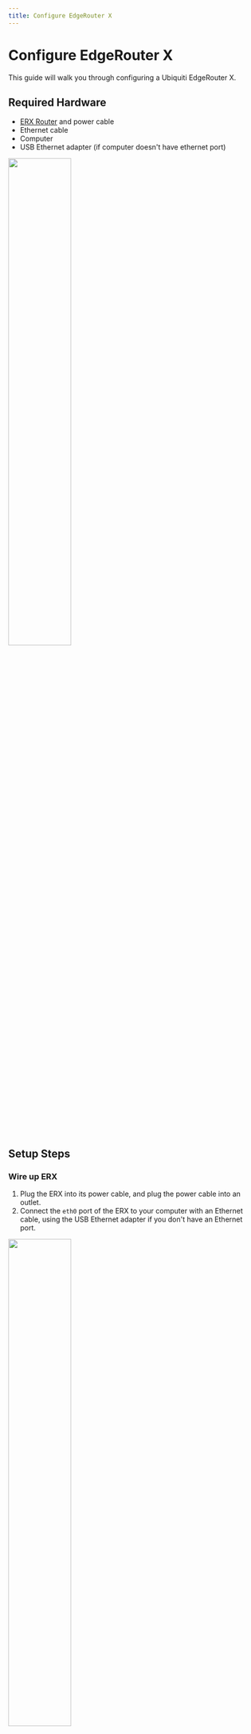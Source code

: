 ```yaml
---
title: Configure EdgeRouter X
---
```


# Configure EdgeRouter X

This guide will walk you through configuring a Ubiquiti EdgeRouter X.

## Required Hardware

- [ERX Router](https://store.ui.com/collections/operator-edgemax-routers/products/edgerouter-x) and power cable
- Ethernet cable
- Computer
- USB Ethernet adapter (if computer doesn't have ethernet port)

<img src="../../assets/images/erx/hardware.jpg" width="50%">

## Setup Steps

### Wire up ERX

1. Plug the ERX into its power cable, and plug the power cable into an outlet.
2. Connect the `eth0` port of the ERX to your computer with an Ethernet cable, using the USB Ethernet adapter if you don't have an Ethernet port.

<img src="../../assets/images/erx/wiring.jpeg" width="50%">
<img src="../../assets/images/erx/eth0.jpeg" width="50%">

### Configure your network settings

Follow the instructions here: [Setting a static IP for your computer](./static-ip.md)

### Configure ER-X using Wizard

1. Navigate to the portal at [https://192.168.1.1](https://192.168.1.1) in your browser
2. Log into the portal with username `ubnt`, password `ubnt`.
   <img src="../../assets/images/erx/login.jpeg" width="50%">
4. On the `Use wizard?` prompt, press yes.
   <img src="../../assets/images/erx/wizard.jpeg" width="50%">
5. Change the `Port` from `eth0` to `eth4.` This configures the port to serve as the WAN for the Litebeam antenna. 
6. Under `User Setup` create a new user and set the PCW username and password.
7. Press `Apply` and follow the instructions to Reboot the device.
8. Return to the portal and log in with the PCW username and password (contact project maintainers for this info).
9. At the `Dashboard,` click on `Actions` for `eth4` to turn on POE.
10. Finally, Click on the `System` tab at the bottom left of the console.
11. Input the host name for the device.
12. Set up the DNS address as 1.1.1.1.

To double check if a device is properly configured, check the settings under the `Dashboard` and `System` tabs. To verify WAN is set to `eth4,` visit the `Firewall/Nat` section. Under the NAT tab, see if `Masquerade` is set to `eth4` for the WAN masquerade.

### Configure ER-X using Config File

1. Download the [ERX config file](../assets/configs/erx-config.tar.gz)
2. Navigate to the portal at [https://192.168.1.1](https://192.168.1.1) in your browser
3. Log into the portal with username `ubnt`, password `ubnt` as above.
4. On the `Use wizard?` prompt, press no.
5. Press the `System` tab on the bottom of the page.
6. Under the `Restore Config` section, press `Upload a file` and select the ERX config file you downloaded.
   <img src="../../assets/images/erx/system.jpeg" width="50%">
7. The ERX will reboot using the new configuration.
8. To do more configuration, you can log back into the portal using the PCW username and password.
9. Make sure to follow instructions (steps 11 and 12) to update the host name and DNS address in the `System` tab.

## Installation Setup

When installing the ER-X at a house with a rooftop Litebeam and a Mesh AP, remember the typical setup is:

1. Port `eth0` serves as the passthrough for POE from an adaptor plugged into an outlet.
2. Port `eth1` serves for the LAN port of the adapter powering the first PCW Mesh AP. Ports `eth2` and `eth3` can function for wired connections to additional Mesh APs, each of which need to be powered through separate POE adaptors.
4. Port `eth4`  serves as the WAN port with passthrough POE to communicate and provide power to the rooftop Litebeam. 
